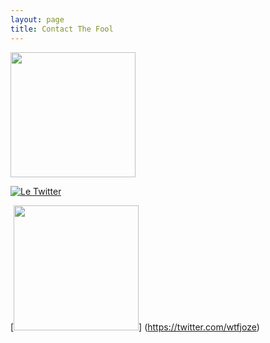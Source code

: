 ```yaml
---
layout: page
title: Contact The Fool
---
```



[<img src="https://facebookbrand.com/wp-content/themes/fb-branding/prj-fb-branding/assets/images/fb-art.png" width="200" height="200" />](https://www.facebook.com/profile.php?id=100001231718401)

[![Le Twitter](https://image.freepik.com/free-icon/twitter-logo_318-40459.jpg )](https://twitter.com/wtfjoze)

[<img src="https://image.freepik.com/free-icon/twitter-logo_318-40459.jpg" width="200" height="200" />]
(https://twitter.com/wtfjoze)

